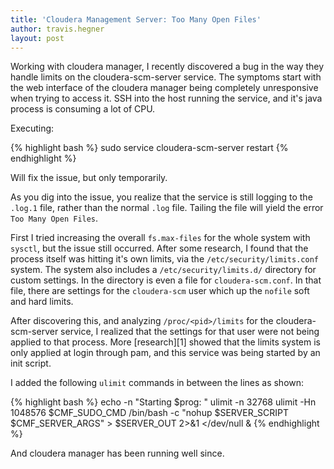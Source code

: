 ```yaml
---
title: 'Cloudera Management Server: Too Many Open Files'
author: travis.hegner
layout: post
---
```

Working with cloudera manager, I recently discovered a bug in the way they handle limits on the cloudera-scm-server service. The symptoms start with the web interface of the cloudera manager being completely unresponsive when trying to access it. SSH into the host running the service, and it's java process is consuming a lot of CPU.

Executing:

{% highlight bash %}
sudo service cloudera-scm-server restart
{% endhighlight %}

Will fix the issue, but only temporarily.

As you dig into the issue, you realize that the service is still logging to the `.log.1` file, rather than the normal `.log` file. Tailing the file will yield the error `Too Many Open Files`.

First I tried increasing the overall `fs.max-files` for the whole system with `sysctl`, but the issue still occurred. After some research, I found that the process itself was hitting it's own limits, via the `/etc/security/limits.conf` system. The system also includes a `/etc/security/limits.d/` directory for custom settings. In the directory is even a file for `cloudera-scm.conf`. In that file, there are settings for the `cloudera-scm` user which up the `nofile` soft and hard limits.

After discovering this, and analyzing `/proc/<pid>/limits` for the cloudera-scm-server service, I realized that the settings for that user were not being applied to that process. More [research][1] showed that the limits system is only applied at login through pam, and this service was being started by an init script.

I added the following `ulimit` commands in between the lines as shown:

{% highlight bash %}
echo -n "Starting $prog: "
ulimit -n 32768
ulimit -Hn 1048576
$CMF_SUDO_CMD /bin/bash -c "nohup $SERVER_SCRIPT $CMF_SERVER_ARGS" > $SERVER_OUT 2>&1 </dev/null &
{% endhighlight %}

And cloudera manager has been running well since.

